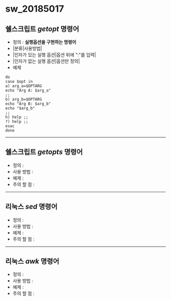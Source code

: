 # sw_20185017


## 쉘스크립트 ***getopt*** 명령어
- 정의 : **실행옵션을 구현하는 명령어**
- |분류|사용방법|
- |인자가 있는 실행 옵션|옵션 뒤에 ":"를 입력|
- |인자가 없는 실행 옵션|옵션만 정의|
- 예제
```while getopts "a:b:h" opt
do
case $opt in
a) arg_a=$OPTARG
echo "Arg A: $arg_a"
;;
b) arg_b=$OPTARG
echo "Arg B: $arg_b"
echo "$arg_b"
;;
h) help ;;
?) help ;;
esac
done
```

***
## 쉘스크립트 ***getopts*** 명령어
- 정의 : 
- 사용 방법 : 
- 예제 : 
- 주의 할 점 : 


***
## 리눅스 ***sed*** 명령어
- 정의 : 
- 사용 방법 : 
- 예제 : 
- 주의 할 점 : 


***
## 리눅스 ***awk*** 명령어
- 정의 : 
- 사용 방법 : 
- 예제 : 
- 주의 할 점 : 
